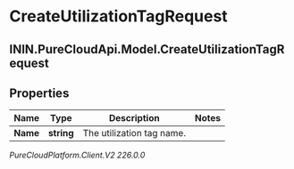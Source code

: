 # CreateUtilizationTagRequest

## ININ.PureCloudApi.Model.CreateUtilizationTagRequest

## Properties

|Name | Type | Description | Notes|
|------------ | ------------- | ------------- | -------------|
| **Name** | **string** | The utilization tag name. | |



_PureCloudPlatform.Client.V2 226.0.0_
